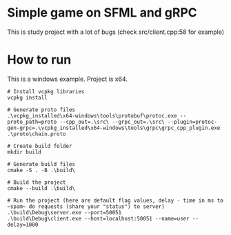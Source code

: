 # Simple game on SFML and gRPC
This is study project with a lot of bugs (check src/client.cpp:58 for example)

# How to run
This is a windows example. Project is x64.
```
# Install vcpkg libraries
vcpkg install

# Generate proto files
.\vcpkg_installed\x64-windows\tools\protobuf\protoc.exe --proto_path=proto --cpp_out=.\src\ --grpc_out=.\src\ --plugin=protoc-gen-grpc=.\vcpkg_installed\x64-windows\tools\grpc\grpc_cpp_plugin.exe .\proto\chain.proto

# Create build folder
mkdir build

# Generate build files
cmake -S . -B .\build\

# Build the project
cmake --build .\build\

# Run the project (here are default flag values, delay - time in ms to ~spam~ do requests (share your "status") to server)
.\build\Debug\server.exe --port=50051
.\build\Debug\client.exe --host=localhost:50051 --name=user --delay=1000
```
